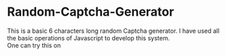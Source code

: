 # Random-Captcha-Generator

This is a basic 6 characters long random Captcha generator. I have used all the basic operations of Javascript to develop this system.
<br>
One can try this on <a href="https://mehulraj19.github.io/Random-Captcha-Generator/"></a> 
